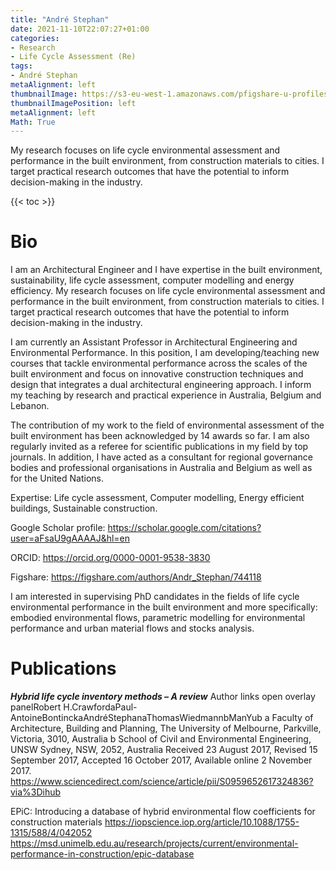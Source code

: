 ```yaml
---
title: "André Stephan"
date: 2021-11-10T22:07:27+01:00
categories:
- Research
- Life Cycle Assessment (Re)
tags:
- André Stephan
metaAlignment: left
thumbnailImage: https://s3-eu-west-1.amazonaws.com/pfigshare-u-profiles/744118/photo.png
thumbnailImagePosition: left
metaAlignment: left
Math: True
---
```

My research focuses on life cycle environmental assessment and performance in the built environment, from construction materials to cities. I target practical research outcomes that have the potential to inform decision-making in the industry.
<!--more-->
{{< toc >}}

# Bio
I am an Architectural Engineer and I have expertise in the built environment, sustainability, life cycle assessment, computer modelling and energy efficiency. My research focuses on life cycle environmental assessment and performance in the built environment, from construction materials to cities. I target practical research outcomes that have the potential to inform decision-making in the industry.

I am currently an Assistant Professor in Architectural Engineering and Environmental Performance. In this position, I am developing/teaching new courses that tackle environmental performance across the scales of the built environment and focus on innovative construction techniques and design that integrates a dual architectural engineering approach. I inform my teaching by research and practical experience in Australia, Belgium and Lebanon.

The contribution of my work to the field of environmental assessment of the built environment has been acknowledged by 14 awards so far. I am also regularly invited as a referee for scientific publications in my field by top journals. In addition, I have acted as a consultant for regional governance bodies and professional organisations in Australia and Belgium as well as for the United Nations.

Expertise: Life cycle assessment, Computer modelling, Energy efficient buildings, Sustainable construction.

Google Scholar profile: https://scholar.google.com/citations?user=aFsaU9gAAAAJ&hl=en

ORCID: https://orcid.org/0000-0001-9538-3830

Figshare: https://figshare.com/authors/Andr_Stephan/744118


I am interested in supervising PhD candidates in the fields of life cycle environmental performance in the built environment and more specifically: embodied environmental flows, parametric modelling for environmental performance and urban material flows and stocks analysis.

# Publications
***Hybrid life cycle inventory methods – A review***
Author links open overlay panelRobert H.CrawfordaPaul-AntoineBontinckaAndréStephanaThomasWiedmannbManYub
a Faculty of Architecture, Building and Planning, The University of Melbourne, Parkville, Victoria, 3010, Australia
b School of Civil and Environmental Engineering, UNSW Sydney, NSW, 2052, Australia
Received 23 August 2017, Revised 15 September 2017, Accepted 16 October 2017, Available online 2 November 2017.
https://www.sciencedirect.com/science/article/pii/S0959652617324836?via%3Dihub

EPiC: Introducing a database of hybrid environmental flow coefficients for construction materials
https://iopscience.iop.org/article/10.1088/1755-1315/588/4/042052
https://msd.unimelb.edu.au/research/projects/current/environmental-performance-in-construction/epic-database
